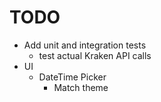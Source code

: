 # TODO

- Add unit and integration tests
  - test actual Kraken API calls
- UI
  - DateTime Picker
    - Match theme
